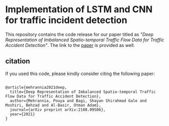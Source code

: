 
# Implementation of LSTM and CNN for traffic incident detection 


This repository contains the code release for our paper titled as *"Deep Representation of Imbalanced Spatio-temporal Traffic Flow Data for Traffic Accident Detection"*. The link to the [paper](https://arxiv.org/pdf/2108.09506.pdf) is provided as well.

## citation
If you used this code, please kindly consider citing the following paper:

```

@article{mehrannia2021deep,
  title={Deep Representation of Imbalanced Spatio-temporal Traffic Flow Data for Traffic Accident Detection},
  author={Mehrannia, Pouya and Bagi, Shayan Shirahmad Gale and Moshiri, Behzad and Al-Basir, Otman Adam},
  journal={arXiv preprint arXiv:2108.09506},
  year={2021}
}

```
